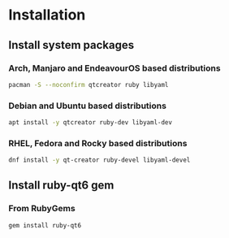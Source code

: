 # Installation

## Install system packages

### Arch, Manjaro and EndeavourOS based distributions

```sh
pacman -S --noconfirm qtcreator ruby libyaml
```

### Debian and Ubuntu based distributions

```sh
apt install -y qtcreator ruby-dev libyaml-dev
```

### RHEL, Fedora and Rocky based distributions

```sh
dnf install -y qt-creator ruby-devel libyaml-devel
```

## Install ruby-qt6 gem

### From RubyGems

```sh
gem install ruby-qt6
```
